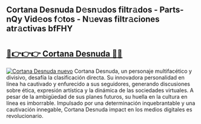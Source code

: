 ## Cortana Desnuda D𝚎sn𝚞dos filtr𝚊dos - Parts-nQy Vid𝚎os f𝚘tos - N𝚞evas filtr𝚊ciones atr𝚊ctivas bfFHY

# <h2><a href="http://mb2fe0n.tromn.icu/?c=Cortana+Desnuda">🔗👉👉👉 Cortana Desnuda 🔗🔗</a></h2>

[![Cortana Desnuda nuevo](https://i.imgur.com/pEAQMta.gif)](http://mb2fe0n.tromn.icu/?c=Cortana+Desnuda)
Cortana Desnuda, un personaje multifacético y divisivo, desafía la clasificación directa. Su innovadora personalidad en línea ha cautivado y enfurecido a sus seguidores, generando discusiones sobre ética, expresión artística y la dinámica de las sociedades virtuales. A pesar de la ambigüedad de sus planes futuros, su huella en la cultura en línea es imborrable. Impulsado por una determinación inquebrantable y una cautivación innegable, Cortana Desnuda impact en los medios digitales es revolucionario.
